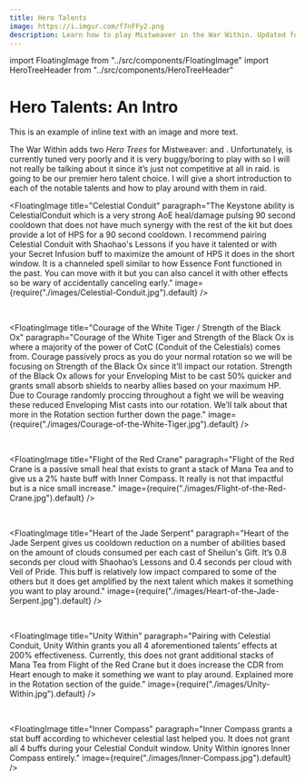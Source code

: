 ```yaml
---
title: Hero Talents
image: https://i.imgur.com/f7nFFy2.png
description: Learn how to play Mistweaver in the War Within. Updated for 11.1.
---
```


import FloatingImage from "../src/components/FloatingImage"
import HeroTreeHeader from "../src/components/HeroTreeHeader"

# Hero Talents: An Intro

This is an example of inline text with an image   and more text.


The War Within adds two *Hero Trees* for Mistweaver: <HeroTreeHeader heroTree="Conduit of the Celestials"/> and <HeroTreeHeader heroTree="Master of Harmony"/>. Unfortunately, <HeroTreeHeader heroTree="Master of Harmony" showImage={false} /> is currently tuned very poorly and it is very buggy/boring to play with so I will not really be talking about it since it’s just not competitive at all in raid. <HeroTreeHeader heroTree="Conduit of the Celestials" showImage={false} /> is going to be our premier hero talent choice. I will give a short introduction to each of the notable talents and how to play around with them in raid.


<FloatingImage title="Celestial Conduit" paragraph="The Keystone ability is CelestialConduit which is a very strong AoE heal/damage pulsing 90 second cooldown that does not have much synergy with the rest of the kit but does provide a lot of HPS for a 90 second cooldown. I recommend pairing Celestial Conduit with Shaohao's Lessons if you have it talented or with your Secret Infusion buff to maximize the amount of HPS it does in the short window. It is a channeled spell similar to how Essence Font functioned in the past. You can move with it but you can also cancel it with other effects so be wary of accidentally canceling early." image={require("./images/Celestial-Conduit.jpg").default} />

&nbsp;

<FloatingImage title="Courage of the White Tiger / Strength of the Black Ox" paragraph="Courage of the White Tiger and Strength of the Black Ox is where a majority of the power of CotC (Conduit of the Celestials) comes from. Courage passively procs as you do your normal rotation so we will be focusing on Strength of the Black Ox since it’ll impact our rotation. Strength of the Black Ox allows for your <WH>Enveloping Mist</WH> to be cast 50% quicker and grants small absorb shields to nearby allies based on your maximum HP. Due to Courage randomly proccing throughout a fight we will be weaving these reduced Enveloping Mist casts into our rotation. We’ll talk about that more in the Rotation section further down the page." image={require("./images/Courage-of-the-White-Tiger.jpg").default} />

&nbsp;

<FloatingImage title="Flight of the Red Crane" paragraph="Flight of the Red Crane is a passive small heal that exists to grant a stack of Mana Tea and to give us a 2% haste buff with Inner Compass. It really is not that impactful but is a nice small increase." image={require("./images/Flight-of-the-Red-Crane.jpg").default} />

&nbsp;

<FloatingImage title="Heart of the Jade Serpent" paragraph="Heart of the Jade Serpent gives us cooldown reduction on a number of abilities based on the amount of clouds consumed per each cast of Sheilun's Gift. It’s 0.8 seconds per cloud with Shaohao’s Lessons and 0.4 seconds per cloud with Veil of Pride.  This buff is relatively low impact compared to some of the others but it does get amplified by the next talent which makes it something you want to play around." image={require("./images/Heart-of-the-Jade-Serpent.jpg").default} />

&nbsp;

<FloatingImage title="Unity Within" paragraph="Pairing with Celestial Conduit, Unity Within grants you all 4 aforementioned talents’ effects at 200% effectiveness. Currently, this does not grant additional stacks of Mana Tea from Flight of the Red Crane but it does increase the CDR from Heart enough to make it something we want to play around. Explained more in the Rotation section of the guide." image={require("./images/Unity-Within.jpg").default} />

&nbsp;

<FloatingImage title="Inner Compass" paragraph="Inner Compass grants a stat buff according to whichever celestial last helped you. It does not grant all 4 buffs during your Celestial Conduit window. Unity Within ignores Inner Compass entirely." image={require("./images/Inner-Compass.jpg").default} />


